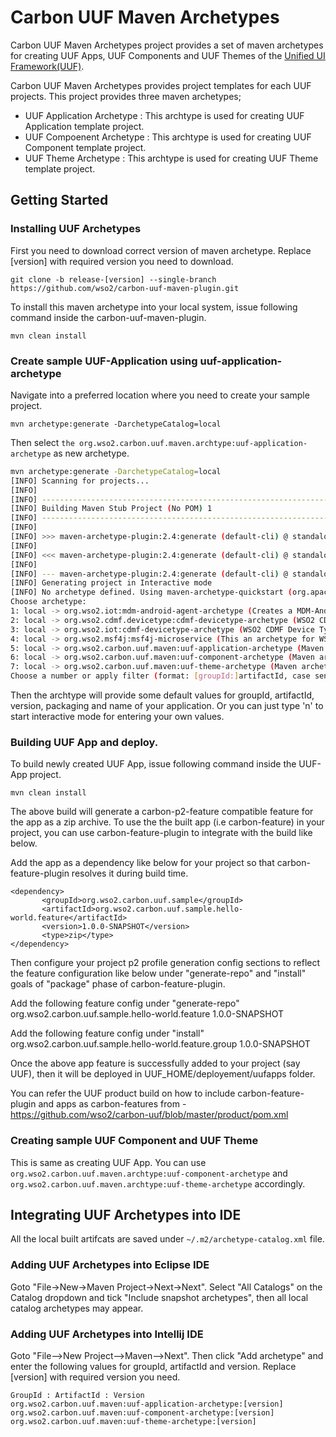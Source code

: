 # Carbon UUF Maven Archetypes

Carbon UUF Maven Archetypes project provides a set of maven archetypes for creating UUF Apps, UUF Components and UUF Themes of the [Unified UI Framework(UUF)](https://github.com/wso2/carbon-uuf).

Carbon UUF Maven Archetypes provides project templates for each UUF projects. This project provides three maven archetypes;

* UUF Application Archetype : This archtype is used for creating UUF Application template project.
* UUF Compoenent Archetype : This archtype is used for creating UUF Component template project.
* UUF Theme Archetype : This archtype is used for creating UUF Theme template project.

## Getting Started

### Installing UUF Archetypes

First you need to download correct version of maven archetype. Replace [version] with required version you need to download. 

    git clone -b release-[version] --single-branch https://github.com/wso2/carbon-uuf-maven-plugin.git

To install this maven archetype into your local system, issue following command inside the carbon-uuf-maven-plugin.

    mvn clean install

### Create sample UUF-Application using uuf-application-archetype

Navigate into a preferred location where you need to create your sample project.
  
    mvn archetype:generate -DarchetypeCatalog=local
  
Then select `the org.wso2.carbon.uuf.maven.archtype:uuf-application-archetype` as new archetype.   

```sh
mvn archetype:generate -DarchetypeCatalog=local
[INFO] Scanning for projects...
[INFO]
[INFO] ------------------------------------------------------------------------
[INFO] Building Maven Stub Project (No POM) 1
[INFO] ------------------------------------------------------------------------
[INFO]
[INFO] >>> maven-archetype-plugin:2.4:generate (default-cli) @ standalone-pom >>>
[INFO]
[INFO] <<< maven-archetype-plugin:2.4:generate (default-cli) @ standalone-pom <<<
[INFO]
[INFO] --- maven-archetype-plugin:2.4:generate (default-cli) @ standalone-pom ---
[INFO] Generating project in Interactive mode
[INFO] No archetype defined. Using maven-archetype-quickstart (org.apache.maven.archetypes:maven-archetype-quickstart:1.0)
Choose archetype:
1: local -> org.wso2.iot:mdm-android-agent-archetype (Creates a MDM-Android agent project)
2: local -> org.wso2.cdmf.devicetype:cdmf-devicetype-archetype (WSO2 CDMF Device Type Archetype)
3: local -> org.wso2.iot:cdmf-devicetype-archetype (WSO2 CDMF Device Type Archetype)
4: local -> org.wso2.msf4j:msf4j-microservice (This an archetype for WSO2 MSF4J microservice)
5: local -> org.wso2.carbon.uuf.maven:uuf-application-archetype (Maven archetype for UUF apps)
6: local -> org.wso2.carbon.uuf.maven:uuf-component-archetype (Maven archetype for UUF components)
7: local -> org.wso2.carbon.uuf.maven:uuf-theme-archetype (Maven archetype for UUF themes)
Choose a number or apply filter (format: [groupId:]artifactId, case sensitive contains): : 5
```

Then the archtype will provide some default values for groupId, artifactId, version, packaging and name of your application.
Or you can just type 'n' to start interactive mode for entering your own values.

### Building UUF App and deploy.

To build newly created UUF App, issue following command inside the UUF-App project.

    mvn clean install

The above build will generate a carbon-p2-feature compatible feature for the app as a zip archive.
To use the the built app (i.e carbon-feature) in your project, you can use carbon-feature-plugin to integrate with the build like below.

Add the app as a dependency like below for your project so that carbon-feature-plugin resolves it during build time.

    <dependency>
           <groupId>org.wso2.carbon.uuf.sample</groupId>
           <artifactId>org.wso2.carbon.uuf.sample.hello-world.feature</artifactId>
           <version>1.0.0-SNAPSHOT</version>
           <type>zip</type>
    </dependency>

Then configure your project p2 profile generation config sections to reflect the feature configuration like below under
"generate-repo" and "install" goals of "package" phase of carbon-feature-plugin.

Add the following feature config under "generate-repo"
    <feature>
      <id>org.wso2.carbon.uuf.sample.hello-world.feature</id>
       <version>1.0.0-SNAPSHOT</version>
    </feature>

Add the following feature config under "install"
    <feature>
       <id>org.wso2.carbon.uuf.sample.hello-world.feature.group</id>
       <version>1.0.0-SNAPSHOT</version>
    </feature>


Once the above app feature is successfully added to your project (say UUF), then it will be deployed in UUF_HOME/deployement/uufapps folder.

You can refer the UUF product build on how to include carbon-feature-plugin and apps as carbon-features from - https://github.com/wso2/carbon-uuf/blob/master/product/pom.xml

### Creating sample UUF Component and UUF Theme

This is same as creating UUF App. You can use `org.wso2.carbon.uuf.maven.archtype:uuf-component-archetype` and `org.wso2.carbon.uuf.maven.archtype:uuf-theme-archetype` accordingly.

## Integrating UUF Archetypes into IDE

All the local built artifcats are saved under `~/.m2/archetype-catalog.xml` file.

### Adding UUF Archetypes into Eclipse IDE
Goto "File->New->Maven Project->Next->Next". Select "All Catalogs" on the Catalog dropdown and tick "Include snapshot archetypes", then all local catalog archetypes may appear.

### Adding UUF Archetypes into Intellij IDE

Goto "File-->New Project-->Maven-->Next". Then click "Add archetype" and enter the following values for groupId, artifactId and version. Replace [version] with required version you need. 

    GroupId : ArtifactId : Version
    org.wso2.carbon.uuf.maven:uuf-application-archetype:[version]
    org.wso2.carbon.uuf.maven:uuf-component-archetype:[version]
    org.wso2.carbon.uuf.maven:uuf-theme-archetype:[version]
